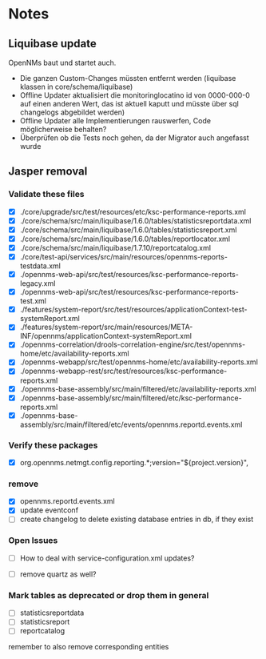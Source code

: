 # Notes

## Liquibase update
OpenNMs baut und startet auch.
- Die ganzen Custom-Changes müssten entfernt werden (liquibase klassen in core/schema/liquibase)
- Offline Updater aktualisiert die monitoringlocatino id von 0000-000-0 auf einen anderen Wert, das ist aktuell kaputt und müsste über sql changelogs abgebildet werden)
- Offline Updater alle Implementierungen rauswerfen, Code möglicherweise behalten?
- Überprüfen ob die Tests noch gehen, da der Migrator auch angefasst wurde


## Jasper removal

### Validate these files

 - [X] ./core/upgrade/src/test/resources/etc/ksc-performance-reports.xml
 - [X] ./core/schema/src/main/liquibase/1.6.0/tables/statisticsreportdata.xml
 - [X] ./core/schema/src/main/liquibase/1.6.0/tables/statisticsreport.xml
 - [X] ./core/schema/src/main/liquibase/1.6.0/tables/reportlocator.xml
 - [X] ./core/schema/src/main/liquibase/1.7.10/reportcatalog.xml
 - [X] ./core/test-api/services/src/main/resources/opennms-reports-testdata.xml
 - [X] ./opennms-web-api/src/test/resources/ksc-performance-reports-legacy.xml
 - [X] ./opennms-web-api/src/test/resources/ksc-performance-reports-test.xml
 - [X] ./features/system-report/src/test/resources/applicationContext-test-systemReport.xml
 - [X] ./features/system-report/src/main/resources/META-INF/opennms/applicationContext-systemReport.xml
 - [X] ./opennms-correlation/drools-correlation-engine/src/test/opennms-home/etc/availability-reports.xml
 - [X] ./opennms-webapp/src/test/opennms-home/etc/availability-reports.xml
 - [X] ./opennms-webapp-rest/src/test/resources/ksc-performance-reports.xml
 - [X] ./opennms-base-assembly/src/main/filtered/etc/availability-reports.xml
 - [X] ./opennms-base-assembly/src/main/filtered/etc/ksc-performance-reports.xml
 - [X] ./opennms-base-assembly/src/main/filtered/etc/events/opennms.reportd.events.xml

### Verify these packages

 - [X] org.opennms.netmgt.config.reporting.*;version="${project.version}",

### remove
 - [X] opennms.reportd.events.xml
 - [X] update eventconf
 - [ ] create changelog to delete existing database entries in db, if they exist

### Open Issues

 - [ ] How to deal with service-configuration.xml updates?
 - [ ] remove quartz as well?


### Mark tables as deprecated or drop them in general

 - [ ] statisticsreportdata
 - [ ] statisticsreport
 - [ ] reportcatalog

remember to also remove corresponding entities